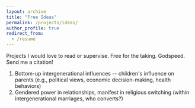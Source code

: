 ```yaml
---
layout: archive
title: "Free Ideas"
permalink: /projects/ideas/
author_profile: true
redirect_from:
  - /resume
---
```


Projects I would love to read or supervise. Free for the taking. Godspeed. Send me a citation!

1. Bottom-up intergenerational influences -- children's influence on parents (e.g., political views, economic decision-making, health behaviors)
2. Gendered power in relationships, manifest in religious switching (within intergenerational marriages, who converts?)


